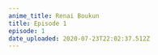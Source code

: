 ```yaml
---
anime_title: Renai Boukun
title: Episode 1
episode: 1
date_uploaded: 2020-07-23T22:02:37.512Z
---
```

